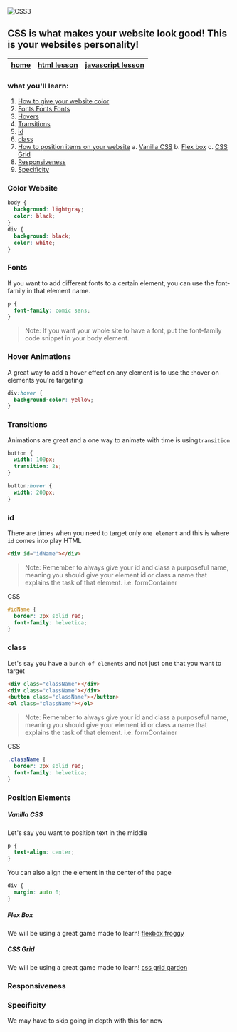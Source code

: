 <img alt="CSS3" src="https://img.shields.io/badge/css3%20-%231572B6.svg?&style=for-the-badge&logo=css3&logoColor=white"/>

## CSS is what makes your website look good! This is your websites personality!

| [home](./README.md) | [html lesson](./html.md) | [javascript lesson](./javascript.md) |
| ------------------- | ------------------------ | ------------------------------------ |


### what you'll learn:

1. [How to give your website color](#color-website)
2. [Fonts Fonts Fonts](#fonts)
3. [Hovers](#hover-animations)
4. [Transitions](#transitions)
5. [id](#id)
6. [class](#class)
7. [How to position items on your website](#position-elements)
   a. [Vanilla CSS](#vanilla-css)
   b. [Flex box](#flex-box)
   c. [CSS Grid](#css-grid)
8. [Responsiveness](#responsiveness)
9. [Specificity](#specificity)

### Color Website

```css
body {
  background: lightgray;
  color: black;
}
div {
  background: black;
  color: white;
}
```

### Fonts

If you want to add different fonts to a certain element, you can use the font-family in that element name.

```css
p {
  font-family: comic sans;
}
```

> Note: If you want your whole site to have a font, put the font-family code snippet in your body element.

### Hover Animations

A great way to add a hover effect on any element is to use the :hover on elements you're targeting

```css
div:hover {
  background-color: yellow;
}
```

### Transitions

Animations are great and a one way to animate with time is using`transition`

```css
button {
  width: 100px;
  transition: 2s;
}

button:hover {
  width: 200px;
}
```

### id

There are times when you need to target only `one element` and this is where `id` comes into play
HTML

```html
<div id="idName"></div>
```

> Note: Remember to always give your id and class a purposeful name, meaning you should give your element id or class a name that explains the task of that element. i.e. formContainer

CSS

```css
#idName {
  border: 2px solid red;
  font-family: helvetica;
}
```

### class

Let's say you have a `bunch of elements` and not just one that you want to target

```html
<div class="className"></div>
<div class="className"></div>
<button class="className"></button>
<ol class="className"></ol>
```

> Note: Remember to always give your id and class a purposeful name, meaning you should give your element id or class a name that explains the task of that element. i.e. formContainer

CSS

```css
.className {
  border: 2px solid red;
  font-family: helvetica;
}
```

### Position Elements

##### Vanilla CSS

Let's say you want to position text in the middle

```css
p {
  text-align: center;
}
```

You can also align the element in the center of the page

```css
div {
  margin: auto 0;
}
```

##### Flex Box

We will be using a great game made to learn!
[flexbox froggy](https://flexboxfroggy.com/)

##### CSS Grid

We will be using a great game made to learn!
[css grid garden](https://cssgridgarden.com/)

### Responsiveness

### Specificity

We may have to skip going in depth with this for now
